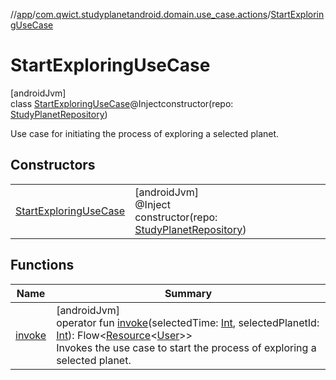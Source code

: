 //[app](../../../index.md)/[com.qwict.studyplanetandroid.domain.use_case.actions](../index.md)/[StartExploringUseCase](index.md)

# StartExploringUseCase

[androidJvm]\
class [StartExploringUseCase](index.md)@Injectconstructor(repo: [StudyPlanetRepository](../../com.qwict.studyplanetandroid.data.repository/-study-planet-repository/index.md))

Use case for initiating the process of exploring a selected planet.

## Constructors

| | |
|---|---|
| [StartExploringUseCase](-start-exploring-use-case.md) | [androidJvm]<br>@Inject<br>constructor(repo: [StudyPlanetRepository](../../com.qwict.studyplanetandroid.data.repository/-study-planet-repository/index.md)) |

## Functions

| Name | Summary |
|---|---|
| [invoke](invoke.md) | [androidJvm]<br>operator fun [invoke](invoke.md)(selectedTime: [Int](https://kotlinlang.org/api/latest/jvm/stdlib/kotlin/-int/index.html), selectedPlanetId: [Int](https://kotlinlang.org/api/latest/jvm/stdlib/kotlin/-int/index.html)): Flow&lt;[Resource](../../com.qwict.studyplanetandroid.common/-resource/index.md)&lt;[User](../../com.qwict.studyplanetandroid.domain.model/-user/index.md)&gt;&gt;<br>Invokes the use case to start the process of exploring a selected planet. |
